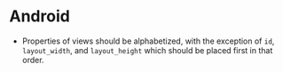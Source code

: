 Android
=======

* Properties of views should be alphabetized, with the exception of `id`,
  `layout_width`, and `layout_height` which should be placed first in that
  order.
